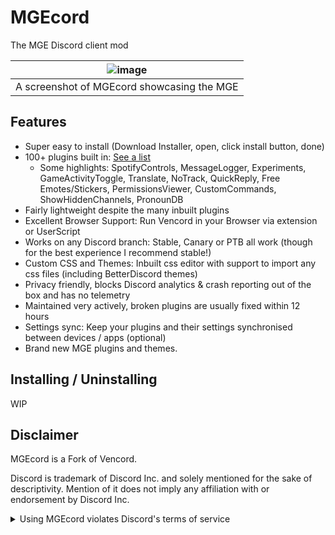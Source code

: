 # MGEcord

The MGE Discord client mod

| ![image](https://cdn.discordapp.com/attachments/1287177977750356181/1289751232453283890/image.png?ex=66f9f5f0&is=66f8a470&hm=bcfa5a7a3b56d68f9bb7feb8d7a60fa36191f4530facd4e0807fd2d74f0daad1&) |
| :--------------------------------------------------------------------------------------------------: |
|   A screenshot of MGEcord showcasing the MGE

## Features

-   Super easy to install (Download Installer, open, click install button, done)
-   100+ plugins built in: [See a list](https://vencord.dev/plugins)
    -   Some highlights: SpotifyControls, MessageLogger, Experiments, GameActivityToggle, Translate, NoTrack, QuickReply, Free Emotes/Stickers, PermissionsViewer, CustomCommands, ShowHiddenChannels, PronounDB
-   Fairly lightweight despite the many inbuilt plugins
-   Excellent Browser Support: Run Vencord in your Browser via extension or UserScript
-   Works on any Discord branch: Stable, Canary or PTB all work (though for the best experience I recommend stable!)
-   Custom CSS and Themes: Inbuilt css editor with support to import any css files (including BetterDiscord themes)
-   Privacy friendly, blocks Discord analytics & crash reporting out of the box and has no telemetry
-   Maintained very actively, broken plugins are usually fixed within 12 hours
-   Settings sync: Keep your plugins and their settings synchronised between devices / apps (optional)
-   Brand new MGE plugins and themes.


## Installing / Uninstalling

WIP

## Disclaimer

MGEcord is a Fork of Vencord.

Discord is trademark of Discord Inc. and solely mentioned for the sake of descriptivity.
Mention of it does not imply any affiliation with or endorsement by Discord Inc.

<details>
<summary>Using MGEcord violates Discord's terms of service</summary>

Client modifications are against Discord’s Terms of Service.

However, Discord is pretty indifferent about them and there are no known cases of users getting banned for using client mods! So you should generally be fine as long as you don’t use any plugins that implement abusive behaviour. But no worries, all inbuilt plugins are safe to use!

Regardless, if your account is very important to you and it getting disabled would be a disaster for you, you should probably not use any client mods (not exclusive to Vencord), just to be safe

Additionally, make sure not to post screenshots with Vencord in a server where you might get banned for it

</details>
